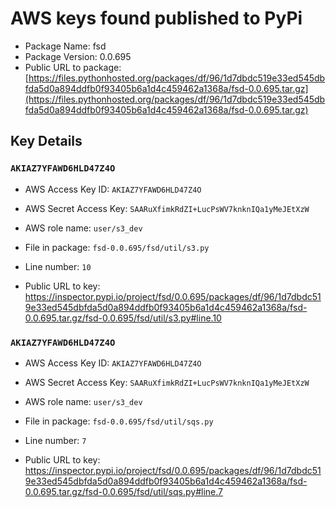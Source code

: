 # AWS keys found published to PyPi

* Package Name: fsd
* Package Version: 0.0.695
* Public URL to package: [https://files.pythonhosted.org/packages/df/96/1d7dbdc519e33ed545dbfda5d0a894ddfb0f93405b6a1d4c459462a1368a/fsd-0.0.695.tar.gz](https://files.pythonhosted.org/packages/df/96/1d7dbdc519e33ed545dbfda5d0a894ddfb0f93405b6a1d4c459462a1368a/fsd-0.0.695.tar.gz)

## Key Details

### `AKIAZ7YFAWD6HLD47Z4O`

* AWS Access Key ID: `AKIAZ7YFAWD6HLD47Z4O`
* AWS Secret Access Key: `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` 
* AWS role name: `user/s3_dev`
* File in package: `fsd-0.0.695/fsd/util/s3.py`
* Line number: `10`

* Public URL to key: https://inspector.pypi.io/project/fsd/0.0.695/packages/df/96/1d7dbdc519e33ed545dbfda5d0a894ddfb0f93405b6a1d4c459462a1368a/fsd-0.0.695.tar.gz/fsd-0.0.695/fsd/util/s3.py#line.10



### `AKIAZ7YFAWD6HLD47Z4O`

* AWS Access Key ID: `AKIAZ7YFAWD6HLD47Z4O`
* AWS Secret Access Key: `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` 
* AWS role name: `user/s3_dev`
* File in package: `fsd-0.0.695/fsd/util/sqs.py`
* Line number: `7`

* Public URL to key: https://inspector.pypi.io/project/fsd/0.0.695/packages/df/96/1d7dbdc519e33ed545dbfda5d0a894ddfb0f93405b6a1d4c459462a1368a/fsd-0.0.695.tar.gz/fsd-0.0.695/fsd/util/sqs.py#line.7



